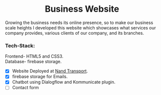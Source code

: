 <h1 align=center>Business Website</h1>
Growing the business needs its online presence, so to make our business scale heights I developed this website which showcases what services our company provides, various clients of our company, and its branches.

### Tech-Stack:
Frontend- HTML5 and CSS3.<br>
Database- firebase storage.

- [x] Website Deployed at [Nand Transport](https://nandtransport.me/).
- [x] firebase storage for Emails.
- [x] Chatbot using Dialogflow and Kommunicate plugin. 
- [ ] Contact form
